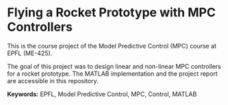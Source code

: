 # Flying a Rocket Prototype with MPC Controllers

This is the course project of the Model Predictive Control (MPC) course at EPFL (ME-425).<br>

The goal of this project was to design linear and non-linear MPC controllers for a rocket prototype.
The MATLAB implementation and the project report are accessible in this repository.<br>

<strong>Keywords:</strong> EPFL, Model Predictive Control, MPC, Control, MATLAB 
